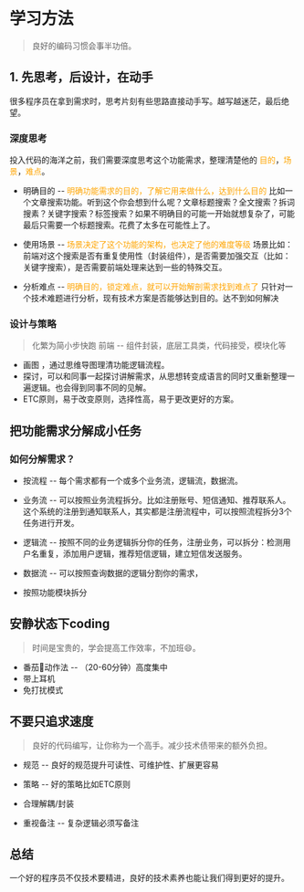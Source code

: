 # 学习方法

> 良好的编码习惯会事半功倍。
## 1. 先思考，后设计，在动手
很多程序员在拿到需求时，思考片刻有些思路直接动手写。越写越迷茫，最后绝望。
 ###  深度思考
 投入代码的海洋之前，我们需要深度思考这个功能需求，整理清楚他的 <font color='orange'>目的</font>，<font color='orange'>场景</font>，<font color='orange'>难点</font>。
 - 明确目的 -- <font color='orange'>明确功能需求的目的，了解它用来做什么，达到什么目的</font>
 比如一个文章搜索功能。听到这个你会想到什么呢？文章标题搜索？全文搜索？拆词搜素？关键字搜索？标签搜索？如果不明确目的可能一开始就想复杂了，可能最后只需要一个标题搜索。花费了太多在可能性上了。
 - 使用场景 -- <font color='orange'>场景决定了这个功能的架构，也决定了他的难度等级</font>
 场景比如：前端对这个搜索是否有重复使用性（封装组件），是否需要加强交互（比如：关键字搜索），是否需要前端处理来达到一些的特殊交互。

 - 分析难点 -- <font color='orange'> 明确目的，锁定难点，就可以开始解剖需求找到难点了 </font>
  只针对一个技术难题进行分析，现有技术方案是否能够达到目的。达不到如何解决

### 设计与策略
> 化繁为简小步快跑
 前端 -- 组件封装，底层工具类，代码接受，模块化等
- 画图 ，通过思维导图理清功能逻辑流程。
- 探讨，可以和同事一起探讨讲解需求，从思想转变成语言的同时又重新整理一遍逻辑。也会得到同事不同的见解。
- ETC原则，易于改变原则，选择性高，易于更改更好的方案。

## 把功能需求分解成小任务
### 如何分解需求？
- 按流程 -- 每个需求都有一个或多个业务流，逻辑流，数据流。
- 业务流 -- 可以按照业务流程拆分。比如注册账号、短信通知、推荐联系人。这个系统的注册到通知联系人，其实都是注册流程中，可以按照流程拆分3个任务进行开发。
- 逻辑流 -- 按照不同的业务逻辑拆分你的任务，注册业务，可以拆分：检测用户名重复，添加用户逻辑，推荐短信逻辑，建立短信发送服务。

- 数据流 -- 可以按照查询数据的逻辑分割你的需求，

- 按照功能模块拆分

## 安静状态下coding
> 时间是宝贵的，学会提高工作效率，不加班😄。
 - 番茄🍅动作法 -- （20-60分钟）高度集中
 - 带上耳机
 - 免打扰模式

## 不要只追求速度
> 良好的代码编写，让你称为一个高手。减少技术债带来的额外负担。
 - 规范 -- 良好的规范提升可读性、可维护性、扩展更容易
 - 策略 -- 好的策略比如ETC原则

 - 合理解耦/封装
 - 重视备注 -- 复杂逻辑必须写备注

 ## 总结
 一个好的程序员不仅技术要精进，良好的技术素养也能让我们得到更好的提升。
